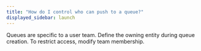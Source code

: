 ```yaml
---
title: "How do I control who can push to a queue?"
displayed_sidebar: launch
---
```

Queues are specific to a user team. Define the owning entity during queue creation. To restrict access, modify team membership.
